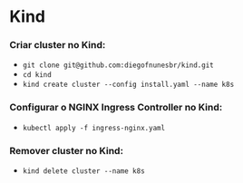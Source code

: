 # Kind

### Criar cluster no Kind:

- `git clone git@github.com:diegofnunesbr/kind.git`
- `cd kind`
- `kind create cluster --config install.yaml --name k8s`

### Configurar o NGINX Ingress Controller no Kind:

- `kubectl apply -f ingress-nginx.yaml`

### Remover cluster no Kind:

- `kind delete cluster --name k8s`
